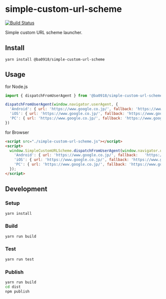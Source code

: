# simple-custom-url-scheme
[![Build Status](https://travis-ci.org/ba0918/simple-custom-url-scheme.svg?branch=master)](https://travis-ci.org/ba0918/simple-custom-url-scheme)

Simple custom URL scheme launcher.

## Install

```
yarn install @ba0918/simple-custom-url-scheme
```

## Usage
for Node.js
```js
import { dispatchFromUserAgent } from '@ba0918/simple-custom-url-scheme'

dispatchFromUserAgent(window.navigator.userAgent, {
  'Android': { url: 'https://www.google.co.jp/', fallback: 'https://www.google.co.jp/' },
  'iOS': { url: 'https://www.google.co.jp/', fallback: 'https://www.google.co.jp/' },
  'PC': { url: 'https://www.google.co.jp/', fallback: 'https://www.google.co.jp/' },
})
```

for Browser
```html
<script src="./simple-custom-url-scheme.js"></script>
<script>
  window.SimpleCustomURLScheme.dispatchFromUserAgent(window.navigator.userAgent, {
    'Android': { url: 'https://www.google.co.jp/', fallback:   'https://www.google.co.jp/' },
    'iOS': { url: 'https://www.google.co.jp/', fallback: 'https://www.google.co.jp/' },
    'PC': { url: 'https://www.google.co.jp/', fallback: 'https://www.google.co.jp/' },
  });
</script>
```

## Development
### Setup
```sh
yarn install
```

### Build
```sh
yarn run build
```

### Test
```sh
yarn run test
```

### Publish
```sh
yarn run build
cd dist
npm publish
```
